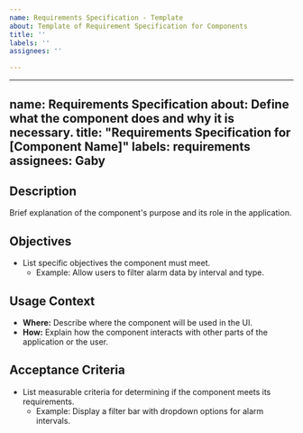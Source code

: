 ```yaml
---
name: Requirements Specification - Template
about: Template of Requirement Specification for Components
title: ''
labels: ''
assignees: ''

---
```


---
name: Requirements Specification
about: Define what the component does and why it is necessary.
title: "Requirements Specification for [Component Name]"
labels: requirements
assignees: Gaby
---

## **Description**
Brief explanation of the component's purpose and its role in the application.

## **Objectives**
- List specific objectives the component must meet.
  - Example: Allow users to filter alarm data by interval and type.

## **Usage Context**
- **Where:** Describe where the component will be used in the UI.
- **How:** Explain how the component interacts with other parts of the application or the user.

## **Acceptance Criteria**
- List measurable criteria for determining if the component meets its requirements.
  - Example: Display a filter bar with dropdown options for alarm intervals.
